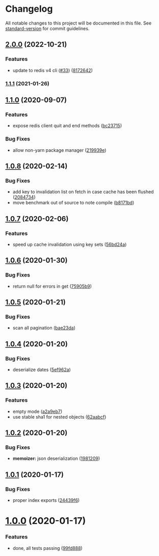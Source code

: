 # Changelog

All notable changes to this project will be documented in this file. See [standard-version](https://github.com/conventional-changelog/standard-version) for commit guidelines.

## [2.0.0](https://github.com/politics-rewired/memoredis/compare/v1.1.1...v2.0.0) (2022-10-21)


### Features

* update to redis v4 cli ([#33](https://github.com/politics-rewired/memoredis/issues/33)) ([8172642](https://github.com/politics-rewired/memoredis/commit/8172642b85bf231b75346821c65eb4f1377f60c7))

### [1.1.1](https://github.com/politics-rewired/memoredis/compare/v1.1.0...v1.1.1) (2021-01-26)

## [1.1.0](https://github.com/politics-rewired/memoredis/compare/v1.0.8...v1.1.0) (2020-09-07)


### Features

* expose redis client quit and end methods ([bc23715](https://github.com/politics-rewired/memoredis/commit/bc237156ae76661ba9dbc55a148b32a0dba7d845))


### Bug Fixes

* allow non-yarn package manager ([219939e](https://github.com/politics-rewired/memoredis/commit/219939e5deee7469206a418932065ccabbac50e0))

## [1.0.8](https://github.com/politics-rewired/memoredis/compare/v1.0.7...v1.0.8) (2020-02-14)


### Bug Fixes

* add key to invalidation list on fetch in case cache has been flushed ([2084734](https://github.com/politics-rewired/memoredis/commit/2084734b15befddc1cf45a1d11bef40b4af80ab8))
* move benchmark out of source to note compile ([b8171bd](https://github.com/politics-rewired/memoredis/commit/b8171bd87a78fd85cdc2fe550768d031e8e9f9eb))



## [1.0.7](https://github.com/politics-rewired/memoredis/compare/v1.0.6...v1.0.7) (2020-02-06)


### Features

* speed up cache invalidation using key sets ([56bd24a](https://github.com/politics-rewired/memoredis/commit/56bd24a9f516c5512243b5b314e7b88e872d3c23))



## [1.0.6](https://github.com/politics-rewired/memoredis/compare/v1.0.5...v1.0.6) (2020-01-30)


### Bug Fixes

* return null for errors in get ([75905b9](https://github.com/politics-rewired/memoredis/commit/75905b9f584d416bb9764ad2ed6b4247898ba139))



## [1.0.5](https://github.com/politics-rewired/memoredis/compare/v1.0.4...v1.0.5) (2020-01-21)


### Bug Fixes

* scan all pagination ([bae23da](https://github.com/politics-rewired/memoredis/commit/bae23dafe37d3cd1ffde92076d68cc566c905193))



## [1.0.4](https://github.com/politics-rewired/memoredis/compare/v1.0.3...v1.0.4) (2020-01-20)


### Bug Fixes

* deserialize dates ([5ef962a](https://github.com/politics-rewired/memoredis/commit/5ef962a70f62e2351ad3ff7d3b37e20365ac2d22))



## [1.0.3](https://github.com/politics-rewired/memoredis/compare/v1.0.2...v1.0.3) (2020-01-20)


### Features

* empty mode ([a2a9eb7](https://github.com/politics-rewired/memoredis/commit/a2a9eb77433d469bfb630e8e748096f1bb4e241c))
* use stable sha1 for nested objects ([62aabcf](https://github.com/politics-rewired/memoredis/commit/62aabcf40b2b49c144105c9d2e69cb058d6ca4e5))



## [1.0.2](https://github.com/politics-rewired/memoredis/compare/v1.0.1...v1.0.2) (2020-01-20)


### Bug Fixes

* **memoizer:** json deserialization ([1981209](https://github.com/politics-rewired/memoredis/commit/1981209ee6fdfdd67b05d5e4e3b74c0708af98d0))



## [1.0.1](https://github.com/politics-rewired/memoredis/compare/v1.0.0...v1.0.1) (2020-01-17)


### Bug Fixes

* proper index exports ([24439f6](https://github.com/politics-rewired/memoredis/commit/24439f6940e35ce013c6822e9d2be73c8b4ce4fc))



# [1.0.0](https://github.com/politics-rewired/memoredis/compare/99fd88847d803960779eb2628467afa21b00d3d4...v1.0.0) (2020-01-17)


### Features

* done, all tests passing ([99fd888](https://github.com/politics-rewired/memoredis/commit/99fd88847d803960779eb2628467afa21b00d3d4))
